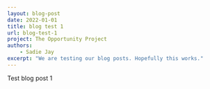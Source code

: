 ```yaml
---
layout: blog-post
date: 2022-01-01
title: blog test 1
url: blog-test-1
project: The Opportunity Project
authors:
    - Sadie Jay
excerpt: "We are testing our blog posts. Hopefully this works."
---
```

Test blog post 1